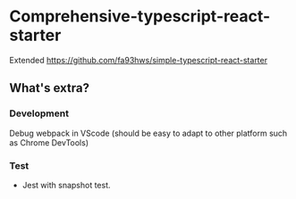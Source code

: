 # Comprehensive-typescript-react-starter

Extended https://github.com/fa93hws/simple-typescript-react-starter

## What's extra?
### Development
Debug webpack in VScode (should be easy to adapt to other platform such as Chrome DevTools)

### Test
- Jest with snapshot test.
